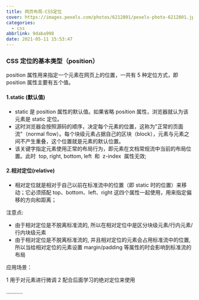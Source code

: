 ```yaml
---
title: 网页布局-CSS定位
cover: https://images.pexels.com/photos/6212801/pexels-photo-6212801.jpeg?auto=compress&cs=tinysrgb&dpr=2&h=750&w=1260
categories:
  - css
abbrlink: 9daba998
date: 2021-05-11 15:53:47
---
```


### CSS 定位的基本类型（position）

position 属性用来指定一个元素在网页上的位置，一共有 5 种定位方式，即 position 属性主要有五个值。

#### 1.static (默认值)

+ static 是 position 属性的默认值。如果省略 position 属性，浏览器就认为该元素是 static 定位。
+ 这时浏览器会按照源码的顺序，决定每个元素的位置，这称为"正常的页面流"（normal flow）。每个块级元素占据自己的区块（block），元素与元素之间不产生重叠，这个位置就是元素的默认位置。
+ 该关键字指定元素使用正常的布局行为，即元素在文档常规流中当前的布局位置。此时  top, right, bottom, left  和  z-index  属性无效;

#### 2.相对定位(relative)

+ 相对定位就是相对于自己以前在标准流中的位置（即 static 时的位置）来移动；它必须搭配 top、bottom、left、right 这四个属性一起使用，用来指定偏移的方向和距离；

注意点:

 + 由于相对定位是不脱离标准流的, 所以在相对定位中是区分块级元素/行内元素/行内块级元素
 + 由于相对定位是不脱离标准流的, 并且相对定位的元素会占用标准流中的位置, 所以当给相对定位的元素设置 margin/padding 等属性的时会影响到标准流的布局

应用场景：

1 用于对元素进行微调
2 配合后面学习的绝对定位来使用


...........


